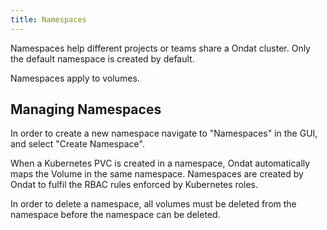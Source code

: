 ```yaml
---
title: Namespaces
---
```


Namespaces help different projects or teams share a Ondat cluster. Only the
default namespace is created by default.

Namespaces apply to volumes.

## Managing Namespaces

In order to create a new namespace navigate to "Namespaces" in the GUI, and
select "Create Namespace".

When a Kubernetes PVC is created in a namespace, Ondat automatically maps
the Volume in the same namespace. Namespaces are created by Ondat to fulfil
the RBAC rules enforced by Kubernetes roles.

In order to delete a namespace, all volumes must be deleted from the namespace
before the namespace can be deleted.

